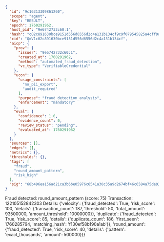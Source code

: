 ```json
{
  "id": "9c16313309861260",
  "scope": "agent",
  "key": "RESULT",
  "epoch": 1760291962,
  "host_pid": "9e6742732c60:1",
  "hash": "c02c891630bce9151d556d6556d2c4a131b134cf9c9f079545825a4cff9afc5a",
  "cid": "QmV1c02c891630bce9151d556d6556d2c4a131b134cf",
  "aicp": {
    "prov": {
      "issuer": "9e6742732c60:1",
      "created_at": 1760291962,
      "method": "automated_fraud_detection",
      "vc_type": "VerifiableCredential"
    },
    "ucon": {
      "usage_constraints": [
        "no_pii_export",
        "audit_required"
      ],
      "purpose": "fraud_detection_analysis",
      "enforcement": "mandatory"
    },
    "eval": {
      "confidence": 1.0,
      "evidence_count": 0,
      "review_status": "pending",
      "evaluated_at": 1760291962
    }
  },
  "sources": [],
  "edges": [],
  "metrics": {},
  "thresholds": {},
  "tags": [
    "fraud",
    "round_amount_pattern",
    "risk_high"
  ],
  "sig": "68b496ea156ad21ca3b6be05976c6541a30c35a9d2674bf46c6584a75de92036"
}
```

Fraud detected: round_amount_pattern (score: 75)
Transaction: 122105152842303
Details: {'velocity': {'fraud_detected': True, 'risk_score': 100, 'details': {'transaction_count': 187, 'threshold': 50, 'total_amount': 93500000, 'amount_threshold': 10000000}}, 'duplicate': {'fraud_detected': True, 'risk_score': 85, 'details': {'duplicate_count': 186, 'first_seen': 1760285764, 'matching_hash': 'f130ef58b190a1ab'}}, 'round_amount': {'fraud_detected': True, 'risk_score': 40, 'details': {'pattern': 'exact_thousands', 'amount': 500000}}}
